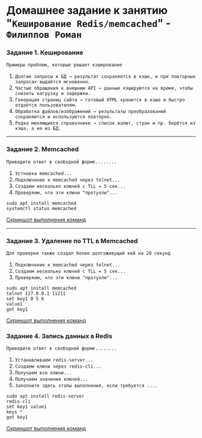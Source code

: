# Домашнее задание к занятию "`Кеширование Redis/memcached`" - `Филиппов Роман`


### Задание 1. Кеширование

`Примеры проблем, которые решает кэширование`

1. `Долгие запросы к БД → результат сохраняется в кэше, и при повторных запросах выдаётся мгновенно.`
2. `Частые обращения к внешним API → данные кэшируются на время, чтобы снизить нагрузку и задержки.`
3. `Генерация страниц сайта → готовый HTML хранится в кэше и быстро отдаётся пользователям.`
4. `Обработка файлов/изображений → результаты преобразований сохраняются и используются повторно.`
5. `Редко меняющиеся справочники → список валют, стран и пр. берётся из кэша, а не из БД.`
 

---

### Задание 2. Memcached

`Приведите ответ в свободной форме........`

1. `Устновка memcached...`
2. `Подключение к memcached через telnet...`
3. `Создаем несколько ключей с TLL = 5 сек...`
4. `Проверяем, что эти ключи "протухли"...`

```
sudo apt install memcached
systemctl status memcached
```


[Скриншот выполнения команд](https://github.com/Lacosti/gitlab-hw/blob/main/img/memcached.jpg)


---

### Задание 3. Удаление по TTL в Memcached

`Для проверки также создал более долгоживущий кей на 20 секунд`

1. `Подключение к memcached через telnet...`
2. `Создаем несколько ключей с TLL = 5 сек...`
3. `Проверяем, что эти ключи "протухли"...`

```
sudo apt install memcached
telnet 127.0.0.1 11211
set key1 0 5 6
value1
get key1
```


[Скриншот выполнения команд](https://github.com/Lacosti/gitlab-hw/blob/main/img/TTL.jpg)

### Задание 4. Запись данных в Redis

`Приведите ответ в свободной форме........`

1. `Устанавливаем redis-server...`
2. `Создаем ключи через redis-cli...`
3. `Получаем все ключи...`
4. `Получаем значения ключей...`
5. `Заполните здесь этапы выполнения, если требуется ....`
 

```
sudo apt install redis-server
redis-cli
set key1 value1
keys *
get key1
```


[Скриншот выполнения команд](https://github.com/Lacosti/gitlab-hw/blob/main/img/redis.jpg)

